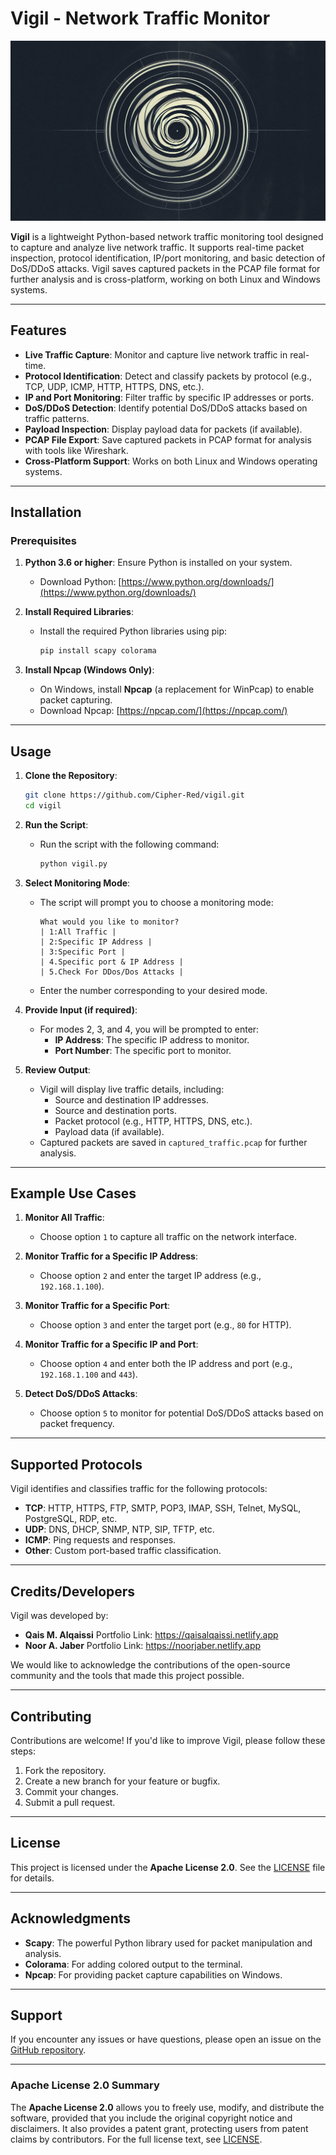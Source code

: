 # Vigil - Network Traffic Monitor

<div align="center">
 <img src="d.jpeg" alt="Portfolio Screenshot">
</div>

**Vigil** is a lightweight Python-based network traffic monitoring tool designed to capture and analyze live network traffic. It supports real-time packet inspection, protocol identification, IP/port monitoring, and basic detection of DoS/DDoS attacks. Vigil saves captured packets in the PCAP file format for further analysis and is cross-platform, working on both Linux and Windows systems.

---

## Features

- **Live Traffic Capture**: Monitor and capture live network traffic in real-time.
- **Protocol Identification**: Detect and classify packets by protocol (e.g., TCP, UDP, ICMP, HTTP, HTTPS, DNS, etc.).
- **IP and Port Monitoring**: Filter traffic by specific IP addresses or ports.
- **DoS/DDoS Detection**: Identify potential DoS/DDoS attacks based on traffic patterns.
- **Payload Inspection**: Display payload data for packets (if available).
- **PCAP File Export**: Save captured packets in PCAP format for analysis with tools like Wireshark.
- **Cross-Platform Support**: Works on both Linux and Windows operating systems.

---

## Installation

### Prerequisites

1. **Python 3.6 or higher**: Ensure Python is installed on your system.
   - Download Python: [https://www.python.org/downloads/](https://www.python.org/downloads/)

2. **Install Required Libraries**:
   - Install the required Python libraries using pip:
     ```bash
     pip install scapy colorama
     ```

3. **Install Npcap (Windows Only)**:
   - On Windows, install **Npcap** (a replacement for WinPcap) to enable packet capturing.
   - Download Npcap: [https://npcap.com/](https://npcap.com/)

---

## Usage

1. **Clone the Repository**:
   ```bash
   git clone https://github.com/Cipher-Red/vigil.git
   cd vigil
   ```

2. **Run the Script**:
   - Run the script with the following command:
     ```bash
     python vigil.py
     ```

3. **Select Monitoring Mode**:
   - The script will prompt you to choose a monitoring mode:
     ```
     What would you like to monitor?
     | 1:All Traffic |
     | 2:Specific IP Address |
     | 3:Specific Port |
     | 4.Specific port & IP Address |
     | 5.Check For DDos/Dos Attacks |
     ```
   - Enter the number corresponding to your desired mode.

4. **Provide Input (if required)**:
   - For modes 2, 3, and 4, you will be prompted to enter:
     - **IP Address**: The specific IP address to monitor.
     - **Port Number**: The specific port to monitor.

5. **Review Output**:
   - Vigil will display live traffic details, including:
     - Source and destination IP addresses.
     - Source and destination ports.
     - Packet protocol (e.g., HTTP, HTTPS, DNS, etc.).
     - Payload data (if available).
   - Captured packets are saved in `captured_traffic.pcap` for further analysis.

---

## Example Use Cases

1. **Monitor All Traffic**:
   - Choose option `1` to capture all traffic on the network interface.

2. **Monitor Traffic for a Specific IP Address**:
   - Choose option `2` and enter the target IP address (e.g., `192.168.1.100`).

3. **Monitor Traffic for a Specific Port**:
   - Choose option `3` and enter the target port (e.g., `80` for HTTP).

4. **Monitor Traffic for a Specific IP and Port**:
   - Choose option `4` and enter both the IP address and port (e.g., `192.168.1.100` and `443`).

5. **Detect DoS/DDoS Attacks**:
   - Choose option `5` to monitor for potential DoS/DDoS attacks based on packet frequency.

---

## Supported Protocols

Vigil identifies and classifies traffic for the following protocols:

- **TCP**: HTTP, HTTPS, FTP, SMTP, POP3, IMAP, SSH, Telnet, MySQL, PostgreSQL, RDP, etc.
- **UDP**: DNS, DHCP, SNMP, NTP, SIP, TFTP, etc.
- **ICMP**: Ping requests and responses.
- **Other**: Custom port-based traffic classification.

---

## Credits/Developers

Vigil was developed by:
- **Qais M. Alqaissi** Portfolio Link: https://qaisalqaissi.netlify.app
- **Noor A. Jaber** Portfolio Link: https://noorjaber.netlify.app

We would like to acknowledge the contributions of the open-source community and the tools that made this project possible.

---

## Contributing

Contributions are welcome! If you'd like to improve Vigil, please follow these steps:

1. Fork the repository.
2. Create a new branch for your feature or bugfix.
3. Commit your changes.
4. Submit a pull request.

---

## License

This project is licensed under the **Apache License 2.0**. See the [LICENSE](LICENSE) file for details.

---

## Acknowledgments

- **Scapy**: The powerful Python library used for packet manipulation and analysis.
- **Colorama**: For adding colored output to the terminal.
- **Npcap**: For providing packet capture capabilities on Windows.

---

## Support

If you encounter any issues or have questions, please open an issue on the [GitHub repository](https://github.com/yourusername/vigil/issues).

---

### Apache License 2.0 Summary

The **Apache License 2.0** allows you to freely use, modify, and distribute the software, provided that you include the original copyright notice and disclaimers. It also provides a patent grant, protecting users from patent claims by contributors. For the full license text, see [LICENSE](LICENSE).
